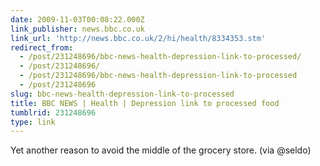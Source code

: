 ```yaml
---
date: 2009-11-03T00:08:22.000Z
link_publisher: news.bbc.co.uk
link_url: 'http://news.bbc.co.uk/2/hi/health/8334353.stm'
redirect_from:
  - /post/231248696/bbc-news-health-depression-link-to-processed/
  - /post/231248696/
  - /post/231248696/bbc-news-health-depression-link-to-processed
  - /post/231248696
slug: bbc-news-health-depression-link-to-processed
title: BBC NEWS | Health | Depression link to processed food
tumblrid: 231248696
type: link
---
```

<p>Yet another reason to avoid the middle of the grocery store. (via @seldo)</p>
